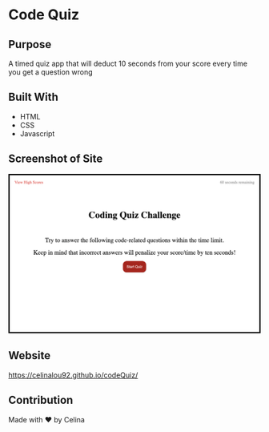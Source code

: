# Code Quiz

## Purpose
A timed quiz app that will deduct 10 seconds from your score every time you get a question wrong

## Built With
* HTML
* CSS
* Javascript

## Screenshot of Site
![Code Quiz Screengrab](screengrab-codeQuiz_.png)

## Website
 https://celinalou92.github.io/codeQuiz/

## Contribution
Made with ❤️ by Celina


